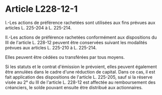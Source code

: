 # Article L228-12-1

I.-Les actions de préférence rachetées sont utilisées aux fins prévues aux articles L. 225-204 à L. 225-214.

II.-Les actions de préférence rachetées conformément aux dispositions du III de l'article L. 228-12 peuvent être conservées suivant les modalités prévues aux articles L. 225-210 à L. 225-214.

Elles peuvent être cédées ou transférées par tous moyens.

Si les statuts et le contrat d'émission le prévoient, elles peuvent également être annulées dans le cadre d'une réduction de capital. Dans ce cas, il est fait application des dispositions de l'article L. 225-205, sauf si la réserve visée au 2° du III de l'article L. 228-12 est affectée au remboursement des créanciers, le solde pouvant ensuite être distribué aux actionnaires.
